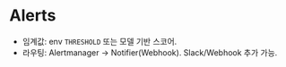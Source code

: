 # Alerts
- 임계값: env `THRESHOLD` 또는 모델 기반 스코어.
- 라우팅: Alertmanager → Notifier(Webhook). Slack/Webhook 추가 가능.
